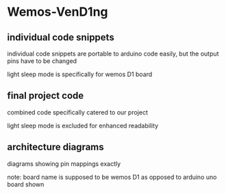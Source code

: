 # Wemos-VenD1ng

## individual code snippets 
individual code snippets are portable to arduino code easily, but the output pins have to be changed  

light sleep mode is specifically for wemos D1 board

## final project code
combined code specifically catered to our project 

light sleep mode is excluded for enhanced readability

## architecture diagrams 
diagrams showing pin mappings exactly  

note: board name is supposed to be wemos D1 as opposed to arduino uno board shown
